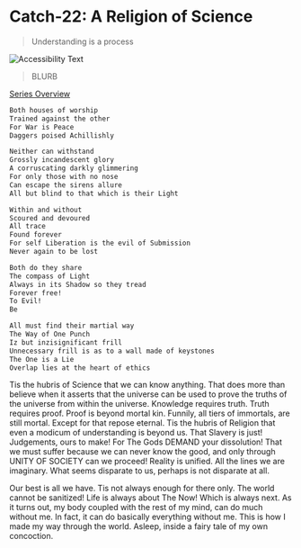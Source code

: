 # Catch-22: A Religion of Science

> Understanding is a process

![Accessibility Text](/docs/catch_22/images/_banner.jpg)
> BLURB

[Series Overview](https://medium.com/@bankoga/catch-22-overview-of-an-anthological-pedestal-66458dfb5c1d)

```md
Both houses of worship
Trained against the other
For War is Peace
Daggers poised Achillishly
```

```md
Neither can withstand
Grossly incandescent glory
A corruscating darkly glimmering
For only those with no nose
Can escape the sirens allure
All but blind to that which is their Light
```

```md
Within and without
Scoured and devoured
All trace
Found forever
For self Liberation is the evil of Submission
Never again to be lost
```

```md
Both do they share
The compass of Light
Always in its Shadow so they tread
Forever free!
To Evil!
Be
```

```md
All must find their martial way
The Way of One Punch
Iz but inzisignificant frill
Unnecessary frill is as to a wall made of keystones
The One is a Lie
Overlap lies at the heart of ethics
```

Tis the hubris of Science that we can know anything. That does more than believe when it asserts that the universe can be used to prove the truths of the universe from within the universe. Knowledge requires truth. Truth requires proof. Proof is beyond mortal kin. Funnily, all tiers of immortals, are still mortal. Except for that repose eternal.
Tis the hubris of Religion that even a modicum of understanding is beyond us. That Slavery is just! Judgements, ours to make! For The Gods DEMAND your dissolution! That we must suffer because we can never know the good, and only through UNITY OF SOCIETY can we proceed! Reality is unified. All the lines we are imaginary. What seems disparate to us, perhaps is not disparate at all.

Our best is all we have. Tis not always enough for there only. The world cannot be sanitized! Life is always about The Now! Which is always next. As it turns out, my body coupled with the rest of my mind, can do much without me. In fact, it can do basically everything without me. This is how I made my way through the world. Asleep, inside a fairy tale of my own concoction.